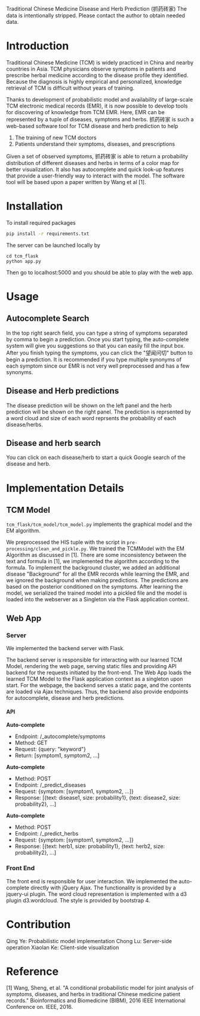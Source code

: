 Traditional Chinese Medicine Disease and Herb Prediction (抓药砖家)
The data is intentionally stripped. Please contact the author to obtain needed data.

# Introduction
Traditional Chinese Medicine (TCM) is widely practiced in China and nearby countries in Asia. TCM physicians observe symptoms in patients and prescribe herbal medicine according to the disease profile they identified. Because the diagnosis is highly empirical and personalized, knowledge retrieval of TCM is difficult without years of training.

Thanks to development of probabilistic model and availability of large-scale TCM electronic medical records (EMR), it is now possible to develop tools for discovering of knowledge from TCM EMR. Here, EMR can be represented by a tuple of diseases, symptoms and herbs. 抓药砖家 is such a web-based software tool for TCM disease and herb prediction to help
1) The training of new TCM doctors
2) Patients understand their symptoms, diseases, and prescriptions

Given a set of observed symptoms, 抓药砖家 is able to return a probability distribution of different diseases and herbs in terms of a color map for better visualization. It also has autocomplete and quick look-up features that provide a user-friendly way to interact with the model. The software tool will be based upon a paper written by Wang et al [1].

# Installation
To install required packages
```bash
pip install -r requirements.txt
```

The server can be launched locally by
```
cd tcm_flask
python app.py
```
Then go to localhost:5000 and you should be able to play with the web app.

# Usage
## Autocomplete Search
In the top right search field, you can type a string of symptoms separated by comma to begin a prediction. Once you start typing, the auto-complete system will give you suggestions so that you can easily fill the input box. After you finish typing the symptoms, you can click the "望闻问切" button to begin a prediction. It is recommended if you type multiple synonyms of each symptom since our EMR is not very well preprocessed and has a few synonyms.
## Disease and Herb predictions
The disease prediction will be shown on the left panel and the herb prediction will be shown on the right panel. The prediction is reprsented by a word cloud and size of each word reprsents the probability of each disease/herbs. 
## Disease and herb search
You can click on each disease/herb to start a quick Google search of the disease and herb.
# Implementation Details
## TCM Model
`tcm_flask/tcm_model/tcm_model.py` implements the graphical model and the EM algorithm.

We preprocessed the HIS tuple with the script in `pre-processing/clean_and_pickle.py`. We trained the TCMModel with the EM Algorithm as discussed in [1]. There are some inconsistency between the text and formula in [1], we implemented the algorithm according to the formula. To implement the background cluster, we added an additional disease "Background" for all the EMR records while learning the EMR, and we ignored the background when making predictions. The predictions are based on the posterior conditioned on the symptoms. After learning the model, we serialized the trained model into a pickled file and the model is loaded into the webserver as a Singleton via the Flask application context.

## Web App
### Server
We implemented the backend server with Flask.

The backend server is responsible for interacting with our learned TCM Model, rendering the web page, serving static files and providing API backend for the requests initiated by the front-end. The Web App loads the learned TCM Model to the Flask application context as a singleton upon start. For the webpage, the backend serves a static page, and the contents are loaded via Ajax techniques. Thus, the backend also provide endpoints for autocomplete, disease and herb predictions.

#### API
**Auto-complete**
* Endpoint: /\_autocomplete/symptoms
* Method: GET
* Request: {query: "keyword"}
* Return: [symptom1, symptom2, ...]

**Auto-complete**
* Method: POST
* Endpoint: /\_predict\_diseases
* Request: {symptom: [symptom1, symptom2, ...]}
* Response: [{text: disease1, size: probability1}, {text: disease2, size: probability2}, ...]

**Auto-complete**
* Method: POST
* Endpoint: /\_predict\_herbs
* Request: {symptom: [symptom1, symptom2, ...]}
* Response: [{text: herb1, size: probability1}, {text: herb2, size: probability2}, ...]


### Front End
The front end is responsible for user interaction. We implemented the auto-complete directly with jQuery Ajax. The functionality is provided by a jquery-ui plugin.
The word cloud representation is implemented with a d3 plugin d3.wordcloud. The style is provided by bootstrap 4.

# Contribution
Qing Ye: Probabilistic model implementation
Chong Lu: Server-side operation
Xiaolan Ke: Client-side visualization

# Reference
[1] Wang, Sheng, et al. "A conditional probabilistic model for joint analysis of symptoms, diseases, and herbs in traditional Chinese medicine patient records." Bioinformatics and Biomedicine (BIBM), 2016 IEEE International Conference on. IEEE, 2016.

